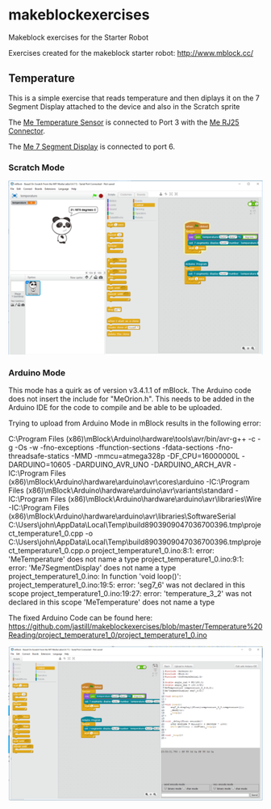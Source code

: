 # makeblockexercises
Makeblock exercises for the Starter Robot

Exercises created for the makeblock starter robot:
http://www.mblock.cc/ 

## Temperature
This is a simple exercise that reads temperature and then diplays it on the 7 Segment Display attached to the device and also in the Scratch sprite 

The [Me Temperature Sensor](http://store.makeblock.com/me-temperature-sensor-waterproof-ds18b20/) is connected to Port 3 with the [Me RJ25 Connector](http://store.makeblock.com/me-rj25-adapter).

The [Me 7 Segment Display](http://store.makeblock.com/me-7-segment-serial-display-red) is connected to port 6.

### Scratch Mode
![alt Scratch](https://raw.githubusercontent.com/jastill/makeblockexercises/master/images/ScratchMode.PNG)

### Arduino Mode
This mode has a quirk as of version v3.4.1.1 of mBlock. The Arduino code does not insert the include for "MeOrion.h". This needs to be added in the Arduino IDE for the code to compile and be able to be uploaded.

Trying to upload from Arduino Mode in mBlock results in the following error:

C:\Program Files (x86)\mBlock\Arduino\hardware\tools\avr/bin/avr-g++ -c -g -Os -w -fno-exceptions -ffunction-sections -fdata-sections -fno-threadsafe-statics -MMD -mmcu=atmega328p -DF_CPU=16000000L -DARDUINO=10605 -DARDUINO_AVR_UNO -DARDUINO_ARCH_AVR -IC:\Program Files (x86)\mBlock\Arduino\hardware\arduino\avr\cores\arduino -IC:\Program Files (x86)\mBlock\Arduino\hardware\arduino\avr\variants\standard -IC:\Program Files (x86)\mBlock\Arduino\hardware\arduino\avr\libraries\Wire -IC:\Program Files (x86)\mBlock\Arduino\hardware\arduino\avr\libraries\SoftwareSerial C:\Users\john\AppData\Local\Temp\build8903909047036700396.tmp\project_temperature1_0.cpp -o C:\Users\john\AppData\Local\Temp\build8903909047036700396.tmp\project_temperature1_0.cpp.o 
project_temperature1_0.ino:8:1: error: 'MeTemperature' does not name a type
project_temperature1_0.ino:9:1: error: 'Me7SegmentDisplay' does not name a type
project_temperature1_0.ino: In function 'void loop()':
project_temperature1_0.ino:19:5: error: 'seg7_6' was not declared in this scope
project_temperature1_0.ino:19:27: error: 'temperature_3_2' was not declared in this scope
'MeTemperature' does not name a type

The fixed Arduino Code can be found here:
https://github.com/jastill/makeblockexercises/blob/master/Temperature%20Reading/project_temperature1_0/project_temperature1_0.ino 

![alt Arduino](https://raw.githubusercontent.com/jastill/makeblockexercises/master/images/ArduinoMode.PNG)

